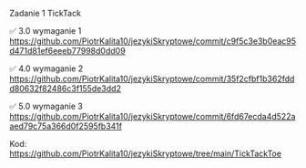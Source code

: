 Zadanie 1 TickTack

✅ 3.0 wymaganie 1 https://github.com/PiotrKalita10/jezykiSkryptowe/commit/c9f5c3e3b0eac95d471d81ef6eeeb77998d0dd09

✅ 4.0  wymaganie 2 https://github.com/PiotrKalita10/jezykiSkryptowe/commit/35f2cfbf1b362fddd80632f82486c3f155de3dd2

✅ 5.0 wymaganie 3 https://github.com/PiotrKalita10/jezykiSkryptowe/commit/6fd67ecda4d522aaed79c75a366d0f2595fb341f



Kod: https://github.com/PiotrKalita10/jezykiSkryptowe/tree/main/TickTackToe
